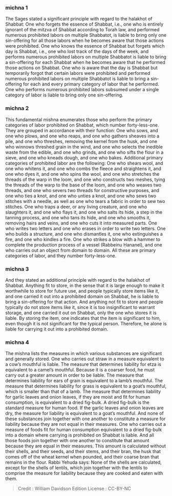 
### michna 1
The Sages stated a significant principle with regard to the halakhot of Shabbat: One who forgets the essence of Shabbat, i.e., one who is entirely ignorant of the mitzva of Shabbat according to Torah law, and performed numerous prohibited labors on multiple Shabbatot, is liable to bring only one sin-offering for all those labors when he becomes aware that those actions were prohibited. One who knows the essence of Shabbat but forgets which day is Shabbat, i.e., one who lost track of the days of the week, and performs numerous prohibited labors on multiple Shabbatot is liable to bring a sin-offering for each Shabbat when he becomes aware that he performed those actions on Shabbat. One who is aware that the day is Shabbat but temporarily forgot that certain labors were prohibited and performed numerous prohibited labors on multiple Shabbatot is liable to bring a sin-offering for each and every primary category of labor that he performed. One who performs numerous prohibited labors subsumed under a single category of labor is liable to bring only one sin-offering.

### michna 2
This fundamental mishna enumerates those who perform the primary categories of labor prohibited on Shabbat, which number forty-less-one. They are grouped in accordance with their function: One who sows, and one who plows, and one who reaps, and one who gathers sheaves into a pile, and one who threshes, removing the kernel from the husk, and one who winnows threshed grain in the wind, and one who selects the inedible waste from the edible, and one who grinds, and one who sifts the flour in a sieve, and one who kneads dough, and one who bakes. Additional primary categories of prohibited labor are the following: One who shears wool, and one who whitens it, and one who combs the fleece and straightens it, and one who dyes it, and one who spins the wool, and one who stretches the threads of the warp in the loom, and one who constructs two meshes, tying the threads of the warp to the base of the loom, and one who weaves two threads, and one who severs two threads for constructive purposes, and one who ties a knot, and one who unties a knot, and one who sews two stitches with a needle, as well as one who tears a fabric in order to sew two stitches. One who traps a deer, or any living creature, and one who slaughters it, and one who flays it, and one who salts its hide, a step in the tanning process, and one who tans its hide, and one who smooths it, removing hairs and veins, and one who cuts it into measured parts. One who writes two letters and one who erases in order to write two letters. One who builds a structure, and one who dismantles it, one who extinguishes a fire, and one who kindles a fire. One who strikes a blow with a hammer to complete the production process of a vessel (Rabbeinu Ḥananel), and one who carries out an object from domain to domain. All these are primary categories of labor, and they number forty-less-one.

### michna 3
And they stated an additional principle with regard to the halakhot of Shabbat. Anything fit to store, in the sense that it is large enough to make it worthwhile to store for future use, and people typically store items like it, and one carried it out into a prohibited domain on Shabbat, he is liable to bring a sin-offering for that action. And anything not fit to store and people typically do not store items like it, since it is too insignificant to warrant storage, and one carried it out on Shabbat, only the one who stores it is liable. By storing the item, one indicates that the item is significant to him, even though it is not significant for the typical person. Therefore, he alone is liable for carrying it out into a prohibited domain.

### michna 4
The mishna lists the measures in which various substances are significant and generally stored. One who carries out straw in a measure equivalent to a cow’s mouthful is liable. The measure that determines liability for etza is equivalent to a camel’s mouthful. Because it is a coarser food, he must carry out a greater amount in order to be liable. The measure that determines liability for ears of grain is equivalent to a lamb’s mouthful. The measure that determines liability for grass is equivalent to a goat’s mouthful, which is smaller than that of a lamb. The measure that determines liability for garlic leaves and onion leaves, if they are moist and fit for human consumption, is equivalent to a dried fig-bulk. A dried fig-bulk is the standard measure for human food. If the garlic leaves and onion leaves are dry, the measure for liability is equivalent to a goat’s mouthful. And none of these substances join together with one another to constitute a measure for liability because they are not equal in their measures. One who carries out a measure of foods fit for human consumption equivalent to a dried fig-bulk into a domain where carrying is prohibited on Shabbat is liable. And all those foods join together with one another to constitute that amount because they are equal in their measures. This amount is calculated without their shells, and their seeds, and their stems, and their bran, the husk that comes off of the wheat kernel when pounded, and their coarse bran that remains in the flour. Rabbi Yehuda says: None of the shells are calculated, except for the shells of lentils, which join together with the lentils to comprise the measure for liability because they are cooked and eaten with them.

>Credit : William Davidson Edition
>License :  CC-BY-NC